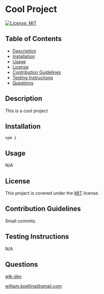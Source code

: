# Cool Project

[![License: MIT](https://img.shields.io/badge/License-MIT-blue.svg)](https://opensource.org/licenses/MIT)
## Table of Contents
* [Description](#description)
* [Installation](#installation)
* [Usage](#usage)
* [License](#license)
* [Contribution Guidelines](#contribution-guidelines)
* [Testing Instructions](#testing-instructions)
* [Questions](#questions)
## Description
This is a cool project
## Installation
`npm i`
## Usage
N/A
## License
This project is covered under the [MIT](https://opensource.org/licenses/MIT) license.
## Contribution Guidelines
Small commits.
## Testing Instructions
N/A
## Questions
[wlk-dev](https://github.com/wlk-dev)

[william.koelling@gmail.com](william.koelling@gmail.com)